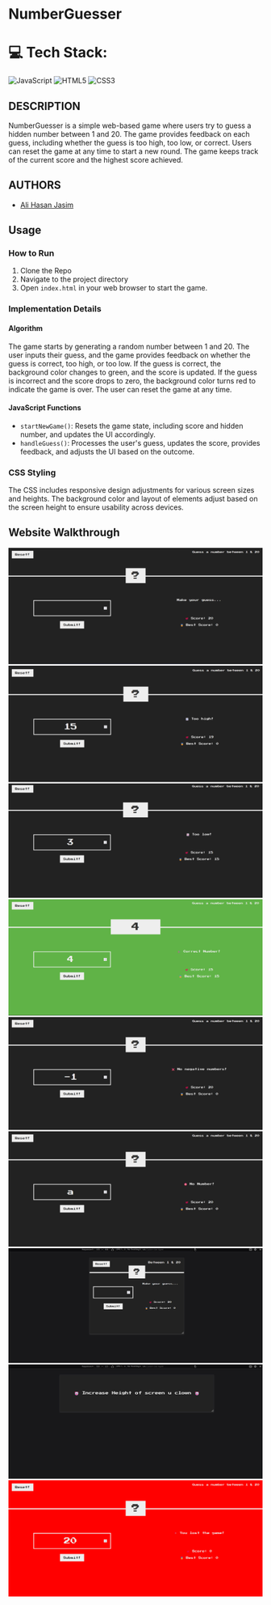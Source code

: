 # NumberGuesser

# 💻 Tech Stack:
![JavaScript](https://img.shields.io/badge/javascript-%23323330.svg?style=for-the-badge&logo=javascript&logoColor=%23F7DF1E) ![HTML5](https://img.shields.io/badge/html5-%23E34F26.svg?style=for-the-badge&logo=html5&logoColor=white) ![CSS3](https://img.shields.io/badge/css3-%231572B6.svg?style=for-the-badge&logo=css3&logoColor=white)

## DESCRIPTION
NumberGuesser is a simple web-based game where users try to guess a hidden number between 1 and 20. The game provides feedback on each guess, including whether the guess is too high, too low, or correct. Users can reset the game at any time to start a new round. The game keeps track of the current score and the highest score achieved.

## AUTHORS
- [Ali Hasan Jasim](https://github.com/AliHJMM)

## Usage

### How to Run
1. Clone the Repo
2. Navigate to the project directory
3. Open `index.html` in your web browser to start the game.

### Implementation Details

#### Algorithm

The game starts by generating a random number between 1 and 20. The user inputs their guess, and the game provides feedback on whether the guess is correct, too high, or too low. If the guess is correct, the background color changes to green, and the score is updated. If the guess is incorrect and the score drops to zero, the background color turns red to indicate the game is over. The user can reset the game at any time.

#### JavaScript Functions

- `startNewGame()`: Resets the game state, including score and hidden number, and updates the UI accordingly.
- `handleGuess()`: Processes the user's guess, updates the score, provides feedback, and adjusts the UI based on the outcome.

### CSS Styling

The CSS includes responsive design adjustments for various screen sizes and heights. The background color and layout of elements adjust based on the screen height to ensure usability across devices.


## Website Walkthrough
![Main Page](images/Main.png)
![Too High](images/TooHigh.png)
![Too Low](images/TooLow.png)
![Correct Number](images/CorrectNumber.png)
![Negative Number](images/negativeNumber.png)
![No Number](images/noNumber.png)
![Responsive](images/responsive.png)
![Small Screen Output](images/clown.png)
![Game Over](images/GameOver.png)
